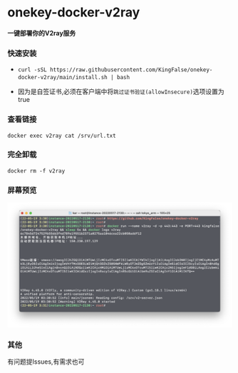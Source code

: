 # onekey-docker-v2ray

**一键部署你的V2ray服务**

### 快速安装

* `curl -sSL https://raw.githubusercontent.com/KingFalse/onekey-docker-v2ray/main/install.sh | bash`

* 因为是自签证书,必须在客户端中将`跳过证书验证(allowInsecure)`选项设置为true

### 查看链接

```
docker exec v2ray cat /srv/url.txt
```

### 完全卸载

```
docker rm -f v2ray
```

### 屏幕预览

![screenshot](screenshot/img.png)

### 其他

有问题提Issues,有需求也可
